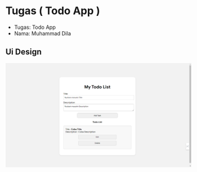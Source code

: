 # Tugas ( Todo App )
<ul>
  <li>Tugas: Todo App</li>
  <li>Nama:  Muhammad Dila</li>
</ul>

 ## Ui Design 
<div align="center">
    <img src="img/ss.png">
</div>

